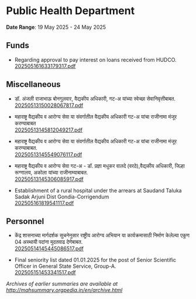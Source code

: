 # Public Health Department

**Date Range**: 19 May 2025 - 24 May 2025


## Funds
- Regarding approval to pay interest on loans received from HUDCO.\
  [202505161633179317.pdf](https://gr.maharashtra.gov.in/Site/Upload/Government%20Resolutions/English/202505161633179317.pdf)

## Miscellaneous
- डॉ. अंजली राजाभाऊ बोनगुलवार, वैद्यकीय अधिकारी,    गट-अ यांच्या स्वेच्छा सेवानिवृत्तीबाबत.\
  [20250513150028067817.pdf](https://gr.maharashtra.gov.in/Site/Upload/Government%20Resolutions/English/20250513150028067817.pdf)

- महाराष्ट्र वैद्यकीय व आरोग्य सेवा या संवर्गातील वैद्यकीय अधिकारी गट-अ यांचा राजीनामा मंजूर करण्याबाबत\
  [20250513145812049217.pdf](https://gr.maharashtra.gov.in/Site/Upload/Government%20Resolutions/English/20250513145812049217.pdf)

- महाराष्ट्र वैद्यकीय व आरोग्य सेवा या संवर्गातील वैद्यकीय अधिकारी गट-अ यांचा राजीनामा मंजूर करण्याबाबत.\
  [20250513145549076117.pdf](https://gr.maharashtra.gov.in/Site/Upload/Government%20Resolutions/English/20250513145549076117.pdf)

- महाराष्ट्र वैद्यकीय व आरोग्य सेवा गट-अ - डॉ. प्रज्ञा मधुकर वालदे (वरठे),वैद्यकीय अधिकारी,  जिल्हा रूग्णालय, अकोला यांच्या राजीनाम्याबाबत.\
  [20250513145306085917.pdf](https://gr.maharashtra.gov.in/Site/Upload/Government%20Resolutions/English/20250513145306085917.pdf)

- Establishment of a rural hospital under the arrears at Saudand Taluka Sadak Arjuni Dist Gondia-Corrigendum\
  [202505161819541117.pdf](https://gr.maharashtra.gov.in/Site/Upload/Government%20Resolutions/English/202505161819541117.pdf)

## Personnel
- केंद्र शासनाच्या मार्गदर्शक सुचनेनुसार राष्ट्रीय आरोग्य अभियान या कार्यक्रमासाठी निर्माण केलेल्या एकूण 04 अस्थायी पदांना मुदतवाढ देणेबाबत.\
  [20250514145445086517.pdf](https://gr.maharashtra.gov.in/Site/Upload/Government%20Resolutions/English/20250514145445086517.pdf)

- Final seniority list dated 01.01.2025 for the post of Senior Scientific Officer in General State Service, Group-A.\
  [202505151453341517.pdf](https://gr.maharashtra.gov.in/Site/Upload/Government%20Resolutions/English/202505151453341517.pdf)


*Archives of earlier summaries are available at http://mahsummary.orgpedia.in/en/archive.html*
